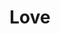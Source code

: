 ---
pid: llp483
title: Love
location_transcription: 
coordinates: "[-75.163621323606, 39.955103068028]"
zipcode: 
gen_neighborhood: 
neighborhood: 
outside_phl: 
age: '12'
age_range: 6-13
instagram: 
image_file_name: llp_483.jpg
proposal_transcription: LOVE
topic: Love
topic_summary: '0'
type: Sculpture Statue
keywords_other: love statue
credit: 
image_labels: 
twitter: 
facebook: 
permalink: "/monuments/llp483/"
layout: item-page
---